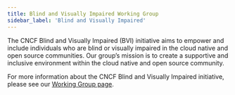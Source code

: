 ```yaml
---
title: Blind and Visually Impaired Working Group
sidebar_label: 'Blind and Visually Impaired'
---
```


The CNCF Blind and Visually Impaired (BVI) initiative aims to empower and
include individuals who are blind or visually impaired in the cloud native and
open source communities. Our group’s mission is to create a supportive and
inclusive environment within the cloud native and open source community.

For more information about the CNCF Blind and Visually Impaired initiative,
please see our [Working Group page](/about/blind-and-visually-impaired/).
